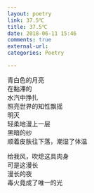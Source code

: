 ```yaml
---
layout: poetry
link: 37.5℃
title: 37.5℃
date: 2018-06-11 15:46
comments: true
external-url:
categories: Poetry

---
```


青白色的月亮 <br>
在黏滞的 <br>
水汽中挣扎 <br>
照亮世界的知性飘摇 <br>
明灭 <br>
轻柔地漫上一层 <br>
黑暗的纱 <br>
顺着皮肤往下落，潮湿了体温 <br>

给我风，吹熄这具肉身 <br>
可是这漫长 <br>
漫长的夜 <br>
毒火竟成了唯一的光 <br>